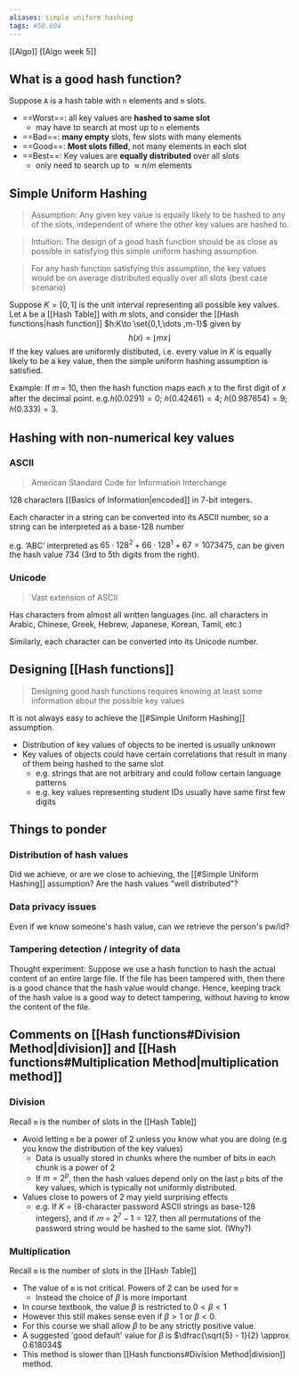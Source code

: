 ```yaml
---
aliases: simple uniform hashing
tags: #50.004
---
```

[[Algo]]
[[Algo week 5]]

## What is a good hash function?
Suppose `A` is a hash table with `n` elements and `m` slots.
- ==Worst==: all key values are **hashed to same slot**
	- may have to search at most up to `n` elements
- ==Bad==: **many empty** slots, few slots with many elements
- ==Good==: **Most slots filled**, not many elements in each slot
- ==Best==: Key values are **equally distributed** over all slots
	- only need to search up to $\approx n/m$ elements

## Simple Uniform Hashing
> Assumption:
> Any given key value is equally likely to be hashed to any of the slots, independent of where the other key values are hashed to.

> Intuition:
> The design of a good hash function should be as close as possible in satisfying this simple uniform hashing assumption.

> For any hash function satisfying this assumption, the key values would be on average distributed equally over all slots (best case scenario)

Suppose $K=[0, 1]$ is the unit interval representing all possible key values.
Let `A` be a [[Hash Table]] with $m$ slots, and consider the [[Hash functions|hash function]] $h:K\to \set{0,1,\dots ,m-1}$ given by 
$$h(x) = \lfloor mx \rfloor$$
If the key values are uniformly distibuted, i.e. every value in $K$ is equally likely to be a key value, then the simple uniform hashing assumption is satisfied.

Example: If 𝑚 = 10, then the hash function maps each 𝑥 to the first digit of 𝑥 after the decimal point. 
e.g.$ℎ( 0.0291) = 0$; $ℎ (0.42461) = 4$; $ℎ (0.987654) = 9$; $ℎ (0.333) = 3$.

## Hashing with non-numerical key values
### ASCII
> American Standard Code for Information Interchange

128 characters [[Basics of Information|encoded]] in 7-bit integers.

Each character in a string can be converted into its ASCII number, so a string can be interpreted as a base-128 number

e.g. ‘ABC’ interpreted as $65 ⋅ 128^2 + 66 ⋅ 128^1 + 67 = 1073475$, can be given the hash value 734 (3rd to 5th digits from the right).

### Unicode
> Vast extension of ASCII

Has characters from almost all written languages (inc. all characters in Arabic, Chinese, Greek, Hebrew, Japanese, Korean, Tamil, etc.)

Similarly, each character can be converted into its Unicode number.

## Designing [[Hash functions]]
> Designing good hash functions requires knowing at least some information about the possible key values

It is not always easy to achieve the [[#Simple Uniform Hashing]] assumption.
- Distribution of key values of objects to be inerted is usually unknown
- Key values of objects could have certain correlations that result in many of them being hashed to the same slot
	- e.g. strings that are not arbitrary and could follow certain language patterns
	- e.g. key values representing student IDs usually have same first few digits

## Things to ponder
### Distribution of hash values
Did we achieve, or are we close to achieving, the [[#Simple Uniform Hashing]] assumption? Are the hash values "well distributed"?

### Data privacy issues
Even if we know someone's hash value, can we retrieve the person's pw/id? 
### Tampering detection / integrity of data
Thought experiment:
Suppose we use a hash function to hash the actual content of an entire large file.
If the file has been tampered with, then there is a good chance that the hash value would change.
Hence, keeping track of the hash value is a good way to detect tampering, without having to know the content of the file.

## Comments on [[Hash functions#Division Method|division]] and [[Hash functions#Multiplication Method|multiplication method]]
### Division
Recall `m` is the number of slots in the [[Hash Table]]
- Avoid letting `m` be a power of 2 unless you know what you are doing (e.g you know the distribution of the key values)
	- Data is usually stored in chunks where the number of bits in each chunk is a power of 2
	- If $m=2^p$, then the hash values depend only on the last `p` bits of the key values, which is typically not uniformly distributed.
- Values close to powers of 2 may yield surprising effects
	- e.g. If 𝐾 = {8-character password ASCII strings as base-128 integers}, and if $𝑚 = 2^7 − 1 = 127$, then all permutations of the password string would be hashed to the same slot. (Why?)

### Multiplication
Recall `m` is the number of slots in the [[Hash Table]]
- The value of `m` is not critical. Powers of 2 can be used for `m`
	- Instead the choice of $\beta$ is more important
- In course textbook, the value $\beta$ is restricted to $0<\beta<1$
- However this still makes sense even if $\beta > 1$ or $\beta < 0$.
- For this course we shall allow $\beta$ to be any strictly positive value.
- A suggested 'good default' value for $\beta$ is $\dfrac{\sqrt{5} - 1}{2} \approx 0.618034$
- This method is slower than  [[Hash functions#Division Method|division]] method.